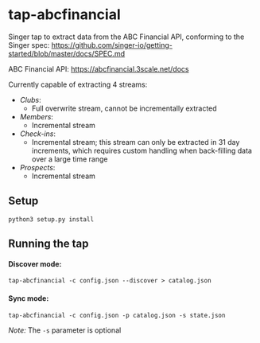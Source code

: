 # tap-abcfinancial

Singer tap to extract data from the ABC Financial API, conforming to the Singer
spec: https://github.com/singer-io/getting-started/blob/master/docs/SPEC.md

ABC Financial API: https://abcfinancial.3scale.net/docs

Currently capable of extracting 4 streams:

- *Clubs*:
  - Full overwrite stream, cannot be incrementally extracted
- *Members*:
  - Incremental stream
- *Check-ins*:
  - Incremental stream; this stream can only be extracted in 31 day increments, which
  requires custom handling when back-filling data over a large time range
- *Prospects*:
  - Incremental stream

## Setup

`python3 setup.py install`

## Running the tap

#### Discover mode:

`tap-abcfinancial -c config.json --discover > catalog.json`

#### Sync mode:

`tap-abcfinancial -c config.json -p catalog.json -s state.json`

*Note:* The `-s` parameter is optional